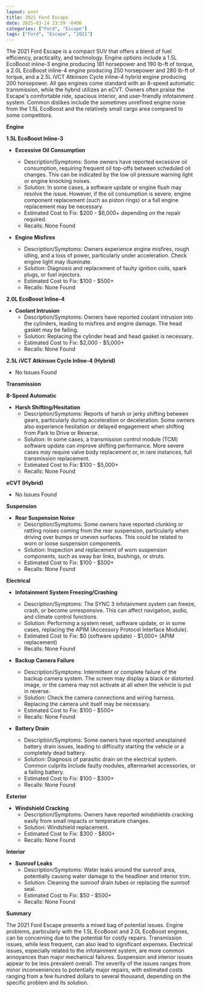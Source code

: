 ```yaml
---
layout: post
title: 2021 Ford Escape
date: 2025-03-14 13:59 -0400
categories: ["Ford", "Escape"]
tags: ["Ford", "Escape", "2021"]
---
```

The 2021 Ford Escape is a compact SUV that offers a blend of fuel efficiency, practicality, and technology. Engine options include a 1.5L EcoBoost inline-3 engine producing 181 horsepower and 190 lb-ft of torque, a 2.0L EcoBoost inline-4 engine producing 250 horsepower and 280 lb-ft of torque, and a 2.5L iVCT Atkinson Cycle inline-4 hybrid engine producing 200 horsepower. All gas engines come standard with an 8-speed automatic transmission, while the hybrid utilizes an eCVT. Owners often praise the Escape's comfortable ride, spacious interior, and user-friendly infotainment system. Common dislikes include the sometimes unrefined engine noise from the 1.5L EcoBoost and the relatively small cargo area compared to some competitors.

**Engine**

**1.5L EcoBoost Inline-3**

*   **Excessive Oil Consumption**
    *   Description/Symptoms: Some owners have reported excessive oil consumption, requiring frequent oil top-offs between scheduled oil changes. This can be indicated by the low oil pressure warning light or engine knocking noises.
    *   Solution: In some cases, a software update or engine flush may resolve the issue. However, if the oil consumption is severe, engine component replacement (such as piston rings) or a full engine replacement may be necessary.
    *   Estimated Cost to Fix: $200 - $6,000+ depending on the repair required.
    *   Recalls: None Found

*   **Engine Misfires**
    *   Description/Symptoms: Owners experience engine misfires, rough idling, and a loss of power, particularly under acceleration. Check engine light may illuminate.
    *   Solution: Diagnosis and replacement of faulty ignition coils, spark plugs, or fuel injectors.
    *   Estimated Cost to Fix: $100 - $500+
    *   Recalls: None Found

**2.0L EcoBoost Inline-4**

*   **Coolant Intrusion**
    *   Description/Symptoms: Owners have reported coolant intrusion into the cylinders, leading to misfires and engine damage. The head gasket may be failing.
    *   Solution: Replacing the cylinder head and head gasket is necessary.
    *   Estimated Cost to Fix: $2,000 - $5,000+
    *   Recalls: None Found

**2.5L iVCT Atkinson Cycle Inline-4 (Hybrid)**

*   No Issues Found

**Transmission**

**8-Speed Automatic**

*   **Harsh Shifting/Hesitation**
    *   Description/Symptoms: Reports of harsh or jerky shifting between gears, particularly during acceleration or deceleration. Some owners also experience hesitation or delayed engagement when shifting from Park to Drive or Reverse.
    *   Solution: In some cases, a transmission control module (TCM) software update can improve shifting performance. More severe cases may require valve body replacement or, in rare instances, full transmission replacement.
    *   Estimated Cost to Fix: $100 - $5,000+
    *   Recalls: None Found

**eCVT (Hybrid)**

*   No Issues Found

**Suspension**

*   **Rear Suspension Noise**
    *   Description/Symptoms: Some owners have reported clunking or rattling noises coming from the rear suspension, particularly when driving over bumps or uneven surfaces. This could be related to worn or loose suspension components.
    *   Solution: Inspection and replacement of worn suspension components, such as sway bar links, bushings, or struts.
    *   Estimated Cost to Fix: $100 - $500+
    *   Recalls: None Found

**Electrical**

*   **Infotainment System Freezing/Crashing**
    *   Description/Symptoms: The SYNC 3 infotainment system can freeze, crash, or become unresponsive. This can affect navigation, audio, and climate control functions.
    *   Solution: Performing a system reset, software update, or in some cases, replacing the APIM (Accessory Protocol Interface Module).
    *   Estimated Cost to Fix: $0 (software update) - $1,000+ (APIM replacement)
    *   Recalls: None Found

*   **Backup Camera Failure**
    *   Description/Symptoms: Intermittent or complete failure of the backup camera system. The screen may display a black or distorted image, or the camera may not activate at all when the vehicle is put in reverse.
    *   Solution: Check the camera connections and wiring harness. Replacing the camera unit itself may be necessary.
    *   Estimated Cost to Fix: $100 - $500+
    *   Recalls: None Found

*   **Battery Drain**
    *   Description/Symptoms: Some owners have reported unexplained battery drain issues, leading to difficulty starting the vehicle or a completely dead battery.
    *   Solution: Diagnosis of parasitic drain on the electrical system. Common culprits include faulty modules, aftermarket accessories, or a failing battery.
    *   Estimated Cost to Fix: $100 - $300+
    *   Recalls: None Found

**Exterior**

*   **Windshield Cracking**
    *   Description/Symptoms: Owners have reported windshields cracking easily from small impacts or temperature changes.
    *   Solution: Windshield replacement.
    *   Estimated Cost to Fix: $300 - $800+
    *   Recalls: None Found

**Interior**

*   **Sunroof Leaks**
    *   Description/Symptoms: Water leaks around the sunroof area, potentially causing water damage to the headliner and interior trim.
    *   Solution: Cleaning the sunroof drain tubes or replacing the sunroof seal.
    *   Estimated Cost to Fix: $50 - $500+
    *   Recalls: None Found

**Summary**

The 2021 Ford Escape presents a mixed bag of potential issues. Engine problems, particularly with the 1.5L EcoBoost and 2.0L EcoBoost engines, can be concerning due to the potential for costly repairs. Transmission issues, while less frequent, can also lead to significant expenses. Electrical issues, especially related to the infotainment system, are more common annoyances than major mechanical failures. Suspension and interior issues appear to be less prevalent overall. The severity of the issues ranges from minor inconveniences to potentially major repairs, with estimated costs ranging from a few hundred dollars to several thousand, depending on the specific problem and its solution.

